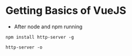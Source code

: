 # Getting Basics of VueJS

* After node and npm running
```
npm install http-server -g

http-server -o
```